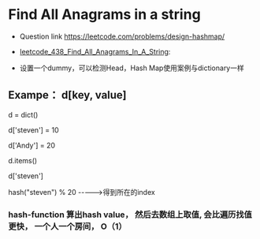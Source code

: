 # Find All Anagrams in a string           
* Question link  https://leetcode.com/problems/design-hashmap/
* [leetcode_438_Find_All_Anagrams_In_A_String](./leetcode_438_Find_All_Anagrams_In_A_String.py):

* 设置一个dummy，可以检测Head，Hash Map使用案例与dictionary一样

## Exampe：    d[key, value]
d = dict()

d['steven'] = 10

d['Andy'] = 20

d.items()

d['steven']

hash("steven") % 20    ----->得到所在的index
### hash-function 算出hash value， 然后去数组上取值, 会比遍历找值更快， 一个人一个房间， O（1）